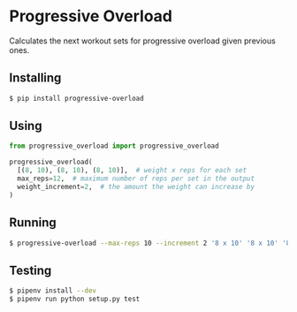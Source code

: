 # Progressive Overload

Calculates the next workout sets for progressive overload given previous
ones.

## Installing

```sh
$ pip install progressive-overload
```

## Using

```py
from progressive_overload import progressive_overload

progressive_overload(
  [(8, 10), (8, 10), (8, 10)],  # weight x reps for each set
  max_reps=12,  # maximum number of reps per set in the output
  weight_increment=2,  # the amount the weight can increase by
)
```

## Running

```sh
$ progressive-overload --max-reps 10 --increment 2 '8 x 10' '8 x 10' '8 x 10'
```

## Testing

```sh
$ pipenv install --dev
$ pipenv run python setup.py test
```
